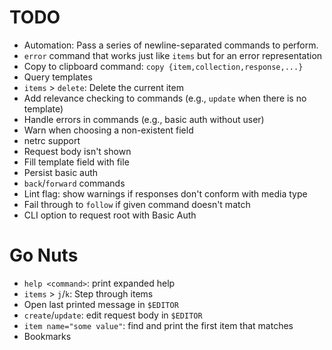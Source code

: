 # TODO

 - Automation: Pass a series of newline-separated commands to perform.
 - `error` command that works just like `items` but for an error
   representation
 - Copy to clipboard command: `copy {item,collection,response,...}`
 - Query templates
 - `items` > `delete`: Delete the current item
 - Add relevance checking to commands (e.g., `update` when there is no template)
 - Handle errors in commands (e.g., basic auth without user)
 - Warn when choosing a non-existent field
 - netrc support
 - Request body isn't shown
 - Fill template field with file
 - Persist basic auth
 - `back`/`forward` commands
 - Lint flag: show warnings if responses don't conform with media type
 - Fail through to `follow` if given command doesn't match
 - CLI option to request root with Basic Auth

# Go Nuts

 - `help <command>`: print expanded help
 - `items` > `j`/`k`: Step through items
 - Open last printed message in `$EDITOR`
 - `create`/`update`: edit request body in `$EDITOR`
 - `item name="some value"`: find and print the first item that matches
 - Bookmarks
